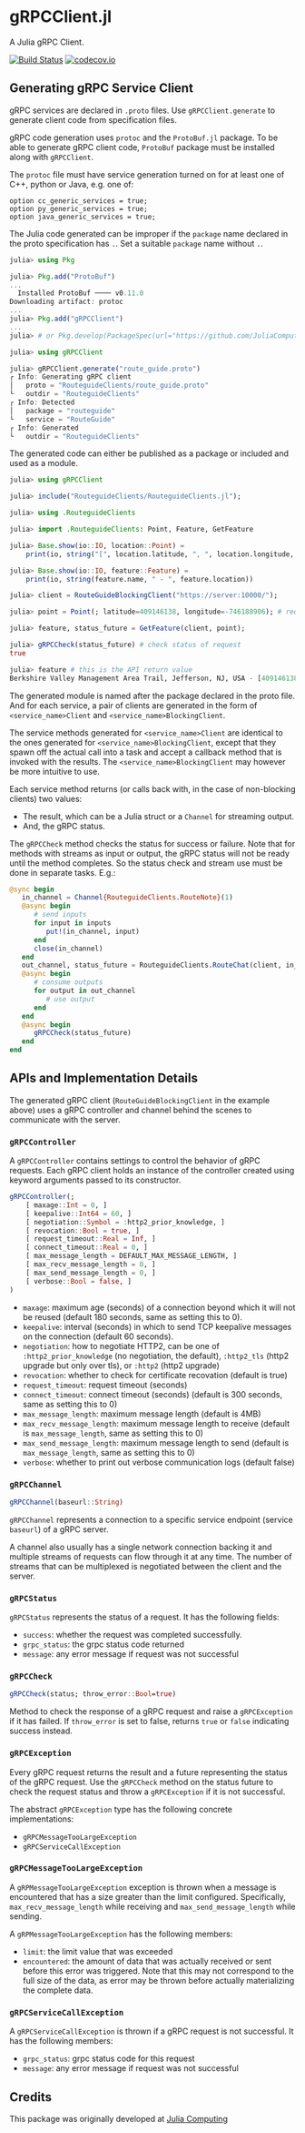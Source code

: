 # gRPCClient.jl

A Julia gRPC Client.

[![Build Status](https://github.com/JuliaComputing/gRPCClient.jl/workflows/CI/badge.svg)](https://github.com/JuliaComputing/gRPCClient.jl/actions?query=workflow%3ACI+branch%3Amain)
[![codecov.io](http://codecov.io/github/JuliaComputing/gRPCClient.jl/coverage.svg?branch=main)](http://codecov.io/github/JuliaComputing/gRPCClient.jl?branch=main)


## Generating gRPC Service Client

gRPC services are declared in `.proto` files. Use `gRPCClient.generate` to generate client code from specification files.

gRPC code generation uses `protoc` and the `ProtoBuf.jl` package. To be able to generate gRPC client code, `ProtoBuf` package must be installed along with `gRPCClient`.

The `protoc` file must have service generation turned on for at least one of C++, python or Java, e.g. one of:

```
option cc_generic_services = true;
option py_generic_services = true;
option java_generic_services = true;
```

The Julia code generated can be improper if the `package` name declared in the proto specification has `.`. Set a suitable `package` name without `.`.

```julia
julia> using Pkg

julia> Pkg.add("ProtoBuf")
...
  Installed ProtoBuf ──── v0.11.0
Downloading artifact: protoc
...
julia> Pkg.add("gRPCClient")
...
julia> # or Pkg.develop(PackageSpec(url="https://github.com/JuliaComputing/gRPCClient.jl"))

julia> using gRPCClient

julia> gRPCClient.generate("route_guide.proto")
┌ Info: Generating gRPC client
│   proto = "RouteguideClients/route_guide.proto"
└   outdir = "RouteguideClients"
┌ Info: Detected
│   package = "routeguide"
└   service = "RouteGuide"
┌ Info: Generated
└   outdir = "RouteguideClients"
```

The generated code can either be published as a package or included and used as a module.

```julia
julia> using gRPCClient

julia> include("RouteguideClients/RouteguideClients.jl");

julia> using .RouteguideClients

julia> import .RouteguideClients: Point, Feature, GetFeature

julia> Base.show(io::IO, location::Point) =
    print(io, string("[", location.latitude, ", ", location.longitude, "]"))

julia> Base.show(io::IO, feature::Feature) =
    print(io, string(feature.name, " - ", feature.location))

julia> client = RouteGuideBlockingClient("https://server:10000/");

julia> point = Point(; latitude=409146138, longitude=-746188906); # request param

julia> feature, status_future = GetFeature(client, point);

julia> gRPCCheck(status_future) # check status of request
true

julia> feature # this is the API return value
Berkshire Valley Management Area Trail, Jefferson, NJ, USA - [409146138, -746188906]
```

The generated module is named after the package declared in the proto file.
And for each service, a pair of clients are generated in the form of
`<service_name>Client` and `<service_name>BlockingClient`.

The service methods generated for `<service_name>Client` are identical to the
ones generated for `<service_name>BlockingClient`, except that they spawn off
the actual call into a task and accept a callback method that is invoked with
the results. The `<service_name>BlockingClient` may however be more intuitive
to use.

Each service method returns (or calls back with, in the case of non-blocking
clients) two values:
- The result, which can be a Julia struct or a `Channel` for streaming output.
- And, the gRPC status.

The `gRPCCheck` method checks the status for success or failure. Note that for
methods with streams as input or output, the gRPC status will not be ready
until the method completes. So the status check and stream use must be done
in separate tasks. E.g.:

```julia
@sync begin
   in_channel = Channel{RouteguideClients.RouteNote}(1)
   @async begin
      # send inputs
      for input in inputs
         put!(in_channel, input)
      end
      close(in_channel)
   end
   out_channel, status_future = RouteguideClients.RouteChat(client, in_channel)
   @async begin
      # consume outputs
      for output in out_channel
         # use output
      end
   end
   @async begin
      gRPCCheck(status_future)
   end
end
```

## APIs and Implementation Details

The generated gRPC client (`RouteGuideBlockingClient` in the example above)
uses a gRPC controller and channel behind the scenes to communicate with
the server.

### `gRPCController`

A `gRPCController` contains settings to control the behavior of gRPC requests.
Each gRPC client holds an instance of the controller created using keyword
arguments passed to its constructor.

```julia
gRPCController(;
    [ maxage::Int = 0, ]
    [ keepalive::Int64 = 60, ]
    [ negotiation::Symbol = :http2_prior_knowledge, ]
    [ revocation::Bool = true, ]
    [ request_timeout::Real = Inf, ]
    [ connect_timeout::Real = 0, ]
    [ max_message_length = DEFAULT_MAX_MESSAGE_LENGTH, ]
    [ max_recv_message_length = 0, ]
    [ max_send_message_length = 0, ]
    [ verbose::Bool = false, ]
)
```

- `maxage`: maximum age (seconds) of a connection beyond which it will not
   be reused (default 180 seconds, same as setting this to 0).
- `keepalive`: interval (seconds) in which to send TCP keepalive messages on
   the connection (default 60 seconds).
- `negotiation`: how to negotiate HTTP2, can be one of `:http2_prior_knowledge`
   (no negotiation, the default), `:http2_tls` (http2 upgrade but only over
   tls), or `:http2` (http2 upgrade)
- `revocation`: whether to check for certificate recovation (default is true)
- `request_timeout`: request timeout (seconds)
- `connect_timeout`: connect timeout (seconds) (default is 300 seconds, same
   as setting this to 0)
- `max_message_length`: maximum message length (default is 4MB)
- `max_recv_message_length`: maximum message length to receive (default is
   `max_message_length`, same as setting this to 0)
- `max_send_message_length`: maximum message length to send (default is
   `max_message_length`, same as setting this to 0)
- `verbose`: whether to print out verbose communication logs (default false)

### `gRPCChannel`

```julia
gRPCChannel(baseurl::String)
```

`gRPCChannel` represents a connection to a specific service endpoint
(service `baseurl`) of a gRPC server.

A channel also usually has a single network connection backing it and
multiple streams of requests can flow through it at any time. The number
of streams that can be multiplexed is negotiated between the client and
the server.

### `gRPCStatus`

`gRPCStatus` represents the status of a request. It has the following fields:

- `success`: whether the request was completed successfully.
- `grpc_status`: the grpc status code returned
- `message`: any error message if request was not successful

### `gRPCCheck`

```julia
gRPCCheck(status; throw_error::Bool=true)
```

Method to check the response of a gRPC request and raise a `gRPCException`
if it has failed. If `throw_error` is set to false, returns `true` or `false`
indicating success instead.

### `gRPCException`

Every gRPC request returns the result and a future representing the status
of the gRPC request. Use the `gRPCCheck` method on the status future to check
the request status and throw a `gRPCException` if it is not successful.

The abstract `gRPCException` type has the following concrete implementations:

- `gRPCMessageTooLargeException`
- `gRPCServiceCallException`

### `gRPCMessageTooLargeException`

A `gRPMessageTooLargeException` exception is thrown when a message is
encountered that has a size greater than the limit configured.
Specifically, `max_recv_message_length` while receiving  and
`max_send_message_length` while sending.

A `gRPMessageTooLargeException` has the following members:

- `limit`: the limit value that was exceeded
- `encountered`: the amount of data that was actually received
    or sent before this error was triggered. Note that this may
    not correspond to the full size of the data, as error may be
    thrown before actually materializing the complete data.

### `gRPCServiceCallException`

A `gRPCServiceCallException` is thrown if a gRPC request is not successful.
It has the following members:

- `grpc_status`: grpc status code for this request
- `message`: any error message if request was not successful

## Credits

This package was originally developed at [Julia Computing](https://juliacomputing.com)

